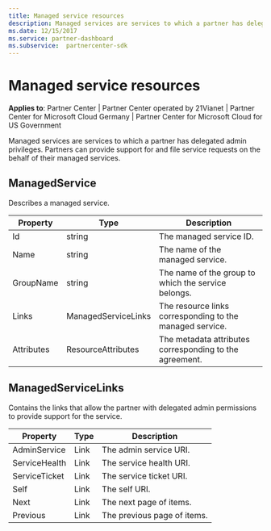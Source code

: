 ```yaml
---
title: Managed service resources
description: Managed services are services to which a partner has delegated admin privileges. Partners can provide support for and file service requests on the behalf of their managed services.
ms.date: 12/15/2017
ms.service: partner-dashboard
ms.subservice:  partnercenter-sdk
---
```


# Managed service resources

**Applies to**: Partner Center | Partner Center operated by 21Vianet | Partner Center for Microsoft Cloud Germany | Partner Center for Microsoft Cloud for US Government

Managed services are services to which a partner has delegated admin
privileges. Partners can provide support for and file service requests
on the behalf of their managed services.

## ManagedService

Describes a managed service.

| Property   | Type                | Description                                              |
|------------|---------------------|----------------------------------------------------------|
| Id         | string              | The managed service ID.                                  |
| Name       | string              | The name of the managed service.                         |
| GroupName  | string              | The name of the group to which the service belongs.      |
| Links      | ManagedServiceLinks | The resource links corresponding to the managed service. |
| Attributes | ResourceAttributes  | The metadata attributes corresponding to the agreement.  |

## ManagedServiceLinks

Contains the links that allow the partner with delegated admin
permissions to provide support for the service.

| Property      | Type | Description                 |
|---------------|------|-----------------------------|
| AdminService  | Link | The admin service URI.      |
| ServiceHealth | Link | The service health URI.     |
| ServiceTicket | Link | The service ticket URI.     |
| Self          | Link | The self URI.               |
| Next          | Link | The next page of items.     |
| Previous      | Link | The previous page of items. |

